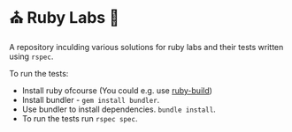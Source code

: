 # :church: Ruby Labs :pray:

A repository inculding various solutions for ruby labs and their tests written using `rspec`.

To run the tests:

- Install ruby ofcourse (You could e.g. use [ruby-build](https://github.com/rbenv/ruby-build))
- Install bundler - `gem install bundler`.
- Use bundler to install dependencies. `bundle install`.
- To run the tests run `rspec spec`.
